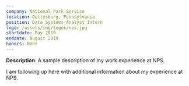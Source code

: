 ```yaml
---
company: National Park Service
location: Gettysburg, Pennsylvania
position: Data Systems Analyst Intern
logo: /assets/img/logos/nps.jpg
startdate: May 2019
enddate: August 2019
honors: None
---
```

**Description**: A sample description of my work experience at NPS.

I am following up here with additional information about my experience at NPS. 